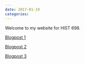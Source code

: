 ```yaml
---
date: 2017-01-19
categories:
---
```


Welcome to my website for HIST 698.

[Blogpost 1](blogpost1.html)

[Blogpost 2](blogpost2.html)

[Blogpost 3](blogpost3.html)
